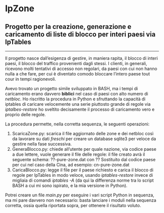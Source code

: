 # IpZone
 
## Progetto per la creazione, generazione e caricamento di liste di blocco per interi paesi via IpTables
***
Il progetto nasce dall’esigenza di gestire, in maniera rapita, il blocco di interi paesi, il blocco del traffico provenienti dagli stessi. I clienti, in generali, ricevono molti tentativi di accesso non regolari, da paesi con cui non hanno nulla a che fare, per cui è diventato comodo bloccare l’intero paese tout cour in tempi ragionevoli.

Avevo trovato un progetto simile sviluppato in BASH, ma i tempi di caricamento erano davvero **biblici** nel caso di paesi con alto numero di *netbloc*. Ho riscritto la procedura in Python e sfruttando la capacità di iptables di caricare velocemente una serie piuttosto grande di regole via _iptalbes-restore_ ho sveltito decisamente il processo di caricamento vero e proprio delle regole.

La procedura permette, nella corretta sequenza, le seguenti operazioni: 

1. ScaricaZone.py: scarica il file aggiornato delle zone e dei netbloc così da lavorare su dati _freschi_ per creare un database sqlite3 per veloce da gestire nella fase successiva.
2. GeneraBlocco.py: chiede all’utente per quale nazione, via codice paese a due lettere, vuole generare il file delle regole: il file creato avrà il seguente schema: ??-pure-zone.dat con ?? Sostituito dal codice paese per cui nel caso della Cina, ad esempio: cn-pure-zone.dat
3. CaricaBlocco.py: legge il file per il paese richiesto e carica il blocco di regole per IpTables in modo veloce, usando _iptables-restore_ invece di migliaia di comandi _iptables -A_ (da qui la differenza norme tra lo script BASH a cui mi sono ispirato, e la mia versione in Python).

Potrei creare un file _main.py_ per eseguire i vari script Python in sequenza, ma mi pare davvero non necessario: basta lanciare i moduli nella sequenza corretta, ossia quella riportata sopra, per ottenere il risultato voluto.
